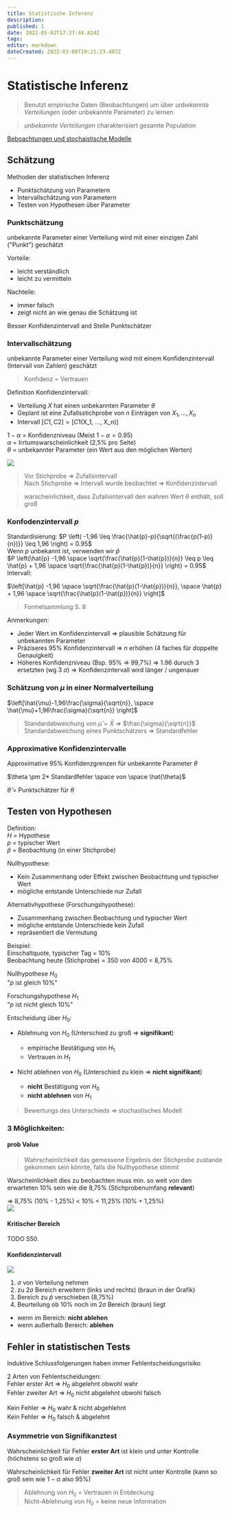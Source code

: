 ```yaml
---
title: Statistische Inferenz
description: 
published: 1
date: 2022-05-02T17:37:44.824Z
tags: 
editor: markdown
dateCreated: 2022-03-08T19:21:23.407Z
---
```


# Statistische Inferenz
>Benutzt empirische Daten (Beobachtungen) um über *unbekannte Verteilungen* (oder unbekannte Parameter) zu lernen

> *unbekannte Verteilungen* charakterisiert gesamte Population

[Beboachtungen und stochaistische Modelle](wahrscheinlichkeiten.md#beboachtungen-und-stochaistische-modelle)

## Schätzung 
Methoden der statistischen Inferenz
- Punktschätzung von Parametern
- Intervallschätzung von Parametern
- Testen von Hypothesen über Parameter

### Punktschätzung 
unbekannte Parameter einer Verteilung wird mit einer einzigen Zahl ("Punkt") geschätzt

Vorteile:
- leicht verständlich
- leicht zu vermitteln

Nachteile:
- immer falsch
- zeigt nicht an wie genau die Schätzung ist

Besser Konfidenzintervall and Stelle Punktschätzer

### Intervallschätzung
unbekannte Parameter einer Verteilung wird mit einem Konfidenzintervall (Intervall von Zahlen) geschätzt

> Konfidenz = Vertrauen

Definition Konfidenzintervall:
- Verteilung $X$ hat einen unbekannten Parameter $\theta$
- Geplant ist eine Zufallsstichprobe von $n$ Einträgen von $X_1, ..., X_n$
- Intervall $[C1, C2] = [C1($X_1, ..., X_n$)]$   

$1-\alpha$ = Konfidenzniveau (Meist $1-\alpha = 0.95$)  
$\alpha$ = Irrtumswarscheinlichkeit (2,5% pro Seite)  
$\theta$ = unbekannter Parameter (ein Wert aus den möglichen Werten) 
&#8203;

![](https://datatab.de/assets/tutorial/Konfidenzintervall_95.png)

> Vor Stichprobe => Zufallsintervall  
> Nach Stichprobe => Intervall wurde beobachtet => Konfidenzintervall

> warscheinlichkeit, dass Zufallsintervall den wahren Wert $\theta$ enthält, soll groß

### Konfodenzintervall $p$

Standardisierung:
$P \left( -1,96 \leq \frac{\hat{p}-p}{\sqrt{(\frac{p(1-p)}{n})}} \leq 1,96 \right) = 0.95$  
&#8203;
Wenn $p$ unbekannt ist, verwenden wir $\hat{p}$  
$P \left(\hat{p} -1,96 \space \sqrt{\frac{\hat{p}(1-\hat{p})}{n}} \leq p \leq \hat{p} + 1,96 \space \sqrt{\frac{\hat{p}(1-\hat{p})}{n}} \right) = 0.95$ 
&#8203;
Intervall:

$\left[\hat{p} -1,96 \space \sqrt{\frac{\hat{p}(1-\hat{p})}{n}}, \space \hat{p} + 1,96 \space \sqrt{\frac{\hat{p}(1-\hat{p})}{n}} \right]$ 
&#8203;
> Formelsammlung S. 8

Anmerkungen:
- Jeder Wert im Konfidenzintervall => plausible Schätzung für unbekannten Parameter
- Präziseres 95% Konfidenzintervall => $n$ erhöhen (4 faches für doppelte Genauigkeit) 
- Höheres Konfidenzniveau (Bsp. 95% => 99,7%) =>  1.96 duruch 3 ersetzten (wg 3 $\sigma$) => Konfidenzintervall wird länger / ungenauer

### Schätzung von $\mu$ in einer Normalverteilung

$\left[\hat{\mu}-1,96\frac{\sigma}{\sqrt{n}}, \space \hat{\mu}+1,96\frac{\sigma}{\sqrt{n}} \right]$
&#8203;

> Standardabweichung von $\hat{\mu} = \bar{X}$ => $\frac{\sigma}{\sqrt{n}}$ 
> Standardabweichung eines Punktschätzers => Standardfehler

### Approximative Konfidenzintervalle
Approximative 95% Konfidenzgrenzen für unbekannte Parameter $\theta$  

$\theta \pm 2* Standardfehler \space von \space \hat{\theta}$  

$\hat{\theta}$ = Punktschätzer für $\theta$
&#8203;


## Testen von Hypothesen 
Definition:  
$H$ = Hypothese  
$p$ = typischer Wert  
$\hat{p}$ = Beobachtung (in einer Stichprobe)

Nullhypothese:
- Kein Zusammenhang oder Effekt zwischen Beobachtung und typischer Wert
- mögliche entstande Unterschiede nur Zufall 

Alternativhypothese (Forschungshypothese):
- Zusammenhang zwischen Beobachtung und typischer Wert
- mögliche entstande Unterschiede kein Zufall 
- repräsentiert die Vermutung


Beispiel:  
Einschaltquote, typischer Tag = 10%   
Beobachtung heute (Stichprobe) = 350 von 4000 = 8,75%  

Nullhypothese $H_0$   
"$p$ ist gleich 10%"

Forschungshypothese $H_1$  
"$p$ ist nicht gleich 10%"

Entscheidung über $H_0$:
- Ablehnung von $H_0$ (Unterschied zu groß => **signifikant**)
	- empirische Bestätigung von $H_1$ 
	- Vertrauen in $H_1$ 

- Nicht ablehnen von $H_0$ (Unterschied zu klein => **nicht signifikant**) 
	- **nicht** Bestätigung von $H_0$
	- **nicht ablehnen** von $H_1$

> Bewertungs des Unterschieds => stochastisches Modell

### 3 Möglichkeiten:
#### prob Value
> Wahrscheinlichkeit das gemessene Ergebnis der Stichprobe zustande gekommen sein könnte, falls die Nullhypothese stimmt  

Warscheinlichkeit dies zu beobachten muss min. so weit von den erwarteten 10% sein wie die 8,75% (Stichprobenumfang **relevant**)

=> 8,75% (10% - 1,25%) < 10% < 11,25% (10% + 1,25%)  
![](prob-value.png)

#### Kritischer Bereich

TODO S50.

#### Konfidenzintervall
![](Hypothesen_Konfidenzintervall.png)
1. $\sigma$ von Verteilung nehmen
1. zu $2 \sigma$ Bereich erweitern (links und rechts) (braun in der Grafik)  
1. Bereich zu $\hat{p}$ verschieben (8,75%)
1. Beurteilung ob 10% noch im $2 \sigma$ Bereich (braun) liegt

- wenn im Bereich: **nicht ablehen**
- wenn außerhalb Bereich: **ablehen**


## Fehler in statistischen Tests
Induktive Schlussfolgerungen haben immer Fehlentscheidungsrisiko

2 Arten von Fehlentscheidungen:  
Fehler erster Art => $H_0$ abgelehnt obwohl wahr   
Fehler zweiter Art => $H_0$ nicht abgelehnt obwohl falsch  

Kein Fehler => $H_0$ wahr & nicht abgehlehnt  
Kein Fehler => $H_0$ falsch & abgelehnt  

### Asymmetrie von Signifikanztest
Wahrscheinlichkeit für Fehler **erster Art** ist klein und unter Kontrolle (höchstens so groß wie $\alpha$)

Wahrscheinlichkeit für Fehler **zweiter Art** ist nicht unter Kontrolle (kann so groß sein wie $1 - \alpha$ also 95%)

> Ablehnung von $H_0$ = Vertrauen in Entdeckung  
> Nicht-Ablehnung von $H_0$ = keine neue Information


